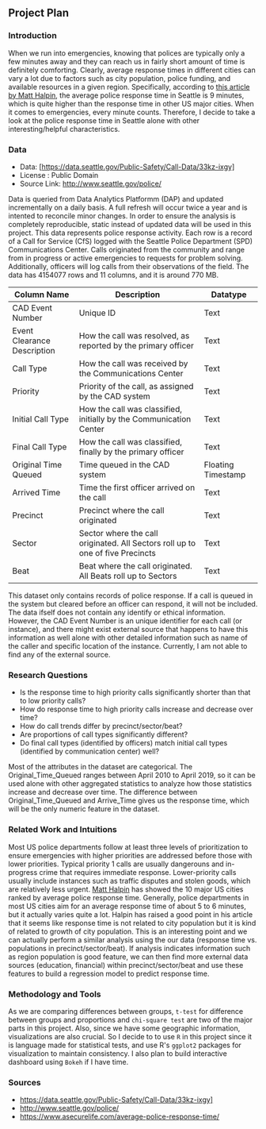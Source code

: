## Project Plan
### Introduction
When we run into emergencies, knowing that polices are typically only a few minutes away and they can reach us in fairly short amount of time is definitely comforting. Clearly, average response times in different cities can vary a lot due to factors such as city population, police funding, and available resources in a given region. Specifically, according to [this article by Matt Halpin](https://www.asecurelife.com/average-police-response-time/), the average police response time in Seattle is 9 minutes, which is quite higher than the response time in other US major cities. When it comes to emergencies, every minute counts. Therefore, I decide to take a look at the police response time in Seattle alone with other interesting/helpful characteristics.


### Data
- Data: [https://data.seattle.gov/Public-Safety/Call-Data/33kz-ixgy]
- License : Public Domain
- Source Link: http://www.seattle.gov/police/

Data is queried from Data Analytics Platformm (DAP) and updated incrementally on a daily basis. A full refresh will occur twice a year and is intented to reconcile minor changes. In order to ensure the analysis is completely reproducible, static instead of updated data will be used in this project. This data represents police response activity. Each row is a record of a Call for Service (CfS) logged with the Seattle Police Department (SPD) Communications Center. Calls originated from the community and range from in progress or active emergencies to requests for problem solving. Additionally, officers will log calls from their observations of the field. The data has 4154077 rows and 11 columns, and it is around 770 MB.

| Column Name | Description | Datatype |
| --- | --- | --- |
| CAD Event Number | Unique ID | Text |
| Event Clearance Description | How the call was resolved, as reported by the primary officer | Text |
| Call Type | How the call was received by the Communications Center | Text |
| Priority | Priority of the call, as assigned by the CAD system | Text |
| Initial Call Type | How the call was classified, initially by the Communication Center | Text |
| Final Call Type | How the call was classified, finally by the primary officer | Text |
| Original Time Queued | Time queued in the CAD system | Floating Timestamp |
| Arrived Time | Time the first officer arrived on the call | Text |
| Precinct | Precinct where the call originated | Text |
| Sector | Sector where the call originated. All Sectors roll up to one of five Precincts | Text |
| Beat | Beat where the call originated. All Beats roll up to Sectors | Text |

This dataset only contains records of police response. If a call is queued in the system but cleared before an officer can respond, it will not be included. The data ifself does not contain any identify or ethical information. However, the CAD Event Number is an unique identifier for each call (or instance), and there might exist external source that happens to have this information as well alone with other detailed information such as name of the caller and specific location of the instance. Currently, I am not able to find any of the external source. 

### Research Questions
- Is the response time to high priority calls significantly shorter than that to low priority calls?
- How do response time to high priority calls increase and decrease over time?
- How do call trends differ by precinct/sector/beat?
- Are proportions of call types significantly different?
- Do final call types (identified by officers) match initial call types (identified by communication center) well?

Most of the attributes in the dataset are categorical. The Original_Time_Queued ranges between April 2010 to April 2019, so it can be used alone with other aggregated statistics to analyze how those statistics increase and decrease over time. The difference between Original_Time_Queued and Arrive_Time gives us the response time, which will be the only numeric feature in the dataset. 

### Related Work and Intuitions
Most US police departments follow at least three levels of prioritization to ensure emergencies with higher priorities are addressed before those with lower priorities. Typical priority 1 calls are usually dangerouns and in-progress crime that requires immediate response. Lower-priority calls usually include instances such as traffic disputes and stolen goods, which are relatively less urgent. [Matt Halpin](https://www.asecurelife.com/average-police-response-time/) has showed the 10 major US cities ranked by average police response time. Generally, police departments in most US cities aim for an average response time of about 5 to 6 minutes, but it actually varies quite a lot. Halpin has raised a good point in his article that it seems like response time is not related to city population but it is kind of related to growth of city population. This is an interesting point and we can actually perform a similar analysis using the our data (response time vs. populations in precinct/sector/beat). If analysis indicates information such as region population is good feature, we can then find more external data sources (education, financial) within precinct/sector/beat and use these features to build a regression model to predict response time.

### Methodology and Tools
As we are comparing differences between groups, `t-test` for difference between groups and proportions and `chi-square test` are two of the major parts in this project. Also, since we have some geographic information, visualizations are also crucial. So I decide to to use `R` in this project since it is language made for statistical tests, and use R's `ggplot2` packages for visualization to maintain consistency. I also plan to build interactive dashboard using `Bokeh` if I have time.

### Sources
- https://data.seattle.gov/Public-Safety/Call-Data/33kz-ixgy]
- http://www.seattle.gov/police/
- https://www.asecurelife.com/average-police-response-time/




